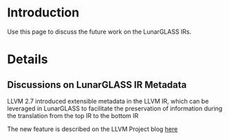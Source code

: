 # Introduction #

Use this page to discuss the future work on the LunarGLASS IRs.

# Details #

## Discussions on LunarGLASS IR Metadata ##
LLVM 2.7 introduced extensible metadata in the LLVM IR, which can be leveraged in LunarGLASS to facilitate the preservation of information during the translation from the top IR to the bottom IR

The new feature is described on the LLVM Project blog [here](http://blog.llvm.org/2010/04/extensible-metadata-in-llvm-ir.html)